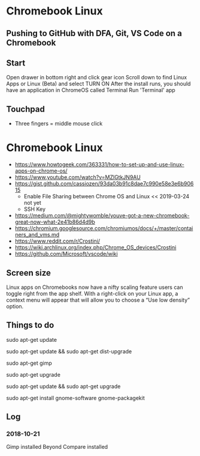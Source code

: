 # Chromebook Linux


## Pushing to GitHub with DFA, Git, VS Code on a Chromebook


## Start

Open drawer in bottom right and click gear icon
Scroll down to find Linux Apps or Linux (Beta) and select TURN ON
After the install runs, you should have an application in ChromeOS called Terminal
Run 'Terminal' app


## Touchpad

* Three fingers = middle mouse click


# Chromebook Linux

* https://www.howtogeek.com/363331/how-to-set-up-and-use-linux-apps-on-chrome-os/
* https://www.youtube.com/watch?v=MZlGtkJN9AU
* https://gist.github.com/cassiozen/93da03b91c8dae7c990e58e3e6b90615
	* Enable File Sharing between Chrome OS and Linux << 2019-03-24 not yet
	* SSH Key
* https://medium.com/@mightywomble/youve-got-a-new-chromebook-great-now-what-2e41b86d4d9b
* https://chromium.googlesource.com/chromiumos/docs/+/master/containers_and_vms.md
* https://www.reddit.com/r/Crostini/
* https://wiki.archlinux.org/index.php/Chrome_OS_devices/Crostini
* https://github.com/Microsoft/vscode/wiki


## Screen size

Linux apps on Chromebooks now have a nifty scaling feature users can toggle right from the app shelf. With a right-click on your Linux app, a context menu will appear that will allow you to choose a “Use low density” option.

## Things to do

sudo apt-get update

sudo apt-get update && sudo apt-get dist-upgrade

sudo apt-get gimp

sudo apt-get upgrade

sudo apt-get update && sudo apt-get upgrade

sudo apt-get install gnome-software gnome-packagekit


## Log

### 2018-10-21

Gimp installed
Beyond Compare installed